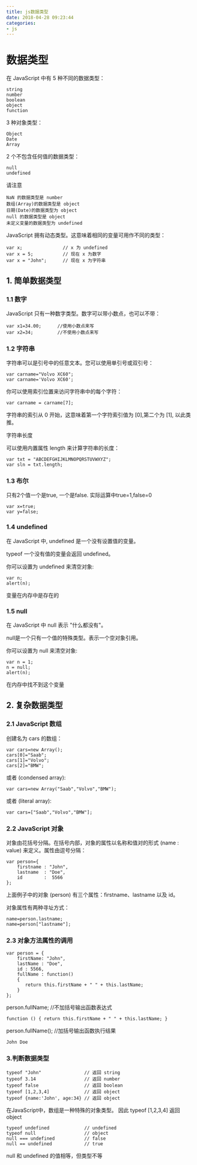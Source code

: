```yaml
---
title: js数据类型
date: 2018-04-28 09:23:44
categories:
- js  
---
```

# 数据类型
在 JavaScript 中有 5 种不同的数据类型：

	string
	number
	boolean
	object
	function
3 种对象类型：

	Object
	Date
	Array
2 个不包含任何值的数据类型：

	null
	undefined
请注意

	NaN 的数据类型是 number
	数组(Array)的数据类型是 object
	日期(Date)的数据类型为 object
	null 的数据类型是 object
	未定义变量的数据类型为 undefined
JavaScript 拥有动态类型。这意味着相同的变量可用作不同的类型：

	var x;               // x 为 undefined
	var x = 5;           // 现在 x 为数字
	var x = "John";      // 现在 x 为字符串
## 1. 简单数据类型
### 1.1 数字
JavaScript 只有一种数字类型。数字可以带小数点，也可以不带：

	var x1=34.00;      //使用小数点来写
	var x2=34;         //不使用小数点来写
### 1.2 字符串
字符串可以是引号中的任意文本。您可以使用单引号或双引号：

	var carname="Volvo XC60";
	var carname='Volvo XC60';

你可以使用索引位置来访问字符串中的每个字符：

	var carname = carname[7];
字符串的索引从 0 开始，这意味着第一个字符索引值为 [0],第二个为 [1], 以此类推。

字符串长度

可以使用内置属性 length 来计算字符串的长度：
	
	var txt = "ABCDEFGHIJKLMNOPQRSTUVWXYZ";
	var sln = txt.length;
### 1.3 布尔
只有2个值一个是true, 一个是false.   实际运算中true=1,false=0

	var x=true;
	var y=false;
### 1.4 undefined    
在 JavaScript 中, undefined 是一个没有设置值的变量。

typeof 一个没有值的变量会返回 undefined。

你可以设置为 undefined 来清空对象:

	var n;
	alert(n);
变量在内存中是存在的
### 1.5 null 
在 JavaScript 中 null 表示 "什么都没有"。

null是一个只有一个值的特殊类型。表示一个空对象引用。

你可以设置为 null 来清空对象:

	var n = 1;
	n = null;
	alert(n);
在内存中找不到这个变量
## 2. 复杂数据类型
### 2.1 JavaScript 数组
创建名为 cars 的数组：

	var cars=new Array();
	cars[0]="Saab";
	cars[1]="Volvo";
	cars[2]="BMW";
或者 (condensed array):

	var cars=new Array("Saab","Volvo","BMW");
或者 (literal array):

	var cars=["Saab","Volvo","BMW"];
### 2.2 JavaScript 对象

对象由花括号分隔。在括号内部，对象的属性以名称和值对的形式 (name : value) 来定义。属性由逗号分隔：

	var person={
		firstname : "John",
		lastname  : "Doe",
		id        :  5566
	};
上面例子中的对象 (person) 有三个属性：firstname、lastname 以及 id。

对象属性有两种寻址方式：

	name=person.lastname;
	name=person["lastname"];

### 2.3 对象方法属性的调用
	var person = {
	    firstName: "John",
	    lastName : "Doe",
	    id : 5566,
	    fullName : function() 
		{
	       return this.firstName + " " + this.lastName;
	    }
	};
person.fullName; //不加括号输出函数表达式 

	function () { return this.firstName + " " + this.lastName; }
person.fullName(); //加括号输出函数执行结果
	
	John Doe
### 3.判断数据类型

	typeof "John"                // 返回 string 
	typeof 3.14                  // 返回 number
	typeof false                 // 返回 boolean
	typeof [1,2,3,4]             // 返回 object
	typeof {name:'John', age:34} // 返回 object
在JavaScript中，数组是一种特殊的对象类型。 因此 typeof [1,2,3,4] 返回 object

	typeof undefined             // undefined
	typeof null                  // object
	null === undefined           // false
	null == undefined            // true
null 和 undefined 的值相等，但类型不等